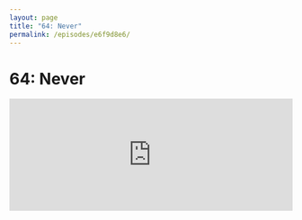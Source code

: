 ```yaml
---
layout: page
title: "64: Never"
permalink: /episodes/e6f9d8e6/
---
```


# 64: Never

<iframe frameBorder="0" height="200px" scrolling="no" seamless src="https://player.simplecast.com/f7b9fbd4-a09e-4457-9abe-39458e2dcebe" width="100%" />

* `Never` & `absurd()`: https://twitter.com/pteasima/status/978325590397906944
* Point Free Episode #9 Algebraic Data Types: Exponents – https://www.pointfree.co/episodes/ep9-algebraic-data-types-exponents
* https://twitter.com/pointfreeco
* https://github.com/apple/swift-evolution/blob/master/proposals/0215-conform-never-to-hashable-and-equatable.md

### Get in Touch 

If you're enjoying the show and want to say thank you, the best way to do that is by [leaving us a review on iTunes](https://itunes.apple.com/us/podcast/swift-unwrapped/id1209817203?mt=2)! It lets us know what you think of the show and helps us climb the charts so other people can find the show.

We've also got a channel set up on Spectrum.chat! If you want to talk about today's episode, ask us a question or just follow the conversation, jump in anytime at: [spectrum.chat/specfm/swift-unwrapped](https://spectrum.chat/specfm/swift-unwrapped)
